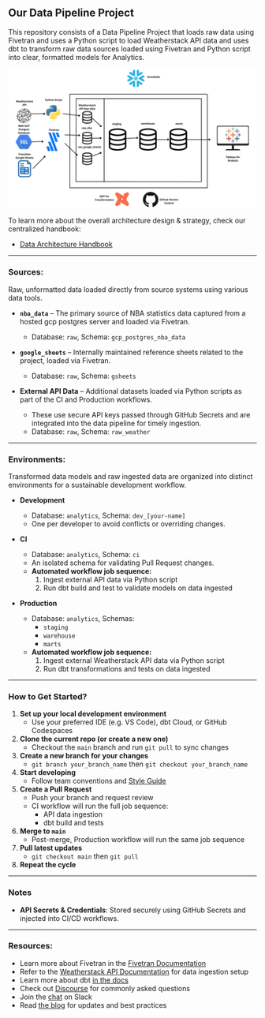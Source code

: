 ## Our Data Pipeline Project

This repository consists of a Data Pipeline Project that loads raw data using Fivetran and uses a Python script to load Weatherstack API data and uses dbt to transform raw data sources loaded using Fivetran and Python script into clear, formatted models for Analytics.

![Data Pipeline](images/Data_pipeline_cloud.jpg)

To learn more about the overall architecture design & strategy, check our centralized handbook:
- [Data Architecture Handbook](https://docs.google.com/document/d/1GY9_11JGQi0TgqWVrzwd9BEdQ5UqKxSXLV8cctR9CqY/edit?usp=sharing)

---

### Sources:
Raw, unformatted data loaded directly from source systems using various data tools.

- **`nba_data`** – The primary source of NBA statistics data captured from a hosted gcp postgres server and loaded via Fivetran.
  - Database: `raw`, Schema: `gcp_postgres_nba_data`

- **`google_sheets`** – Internally maintained reference sheets related to the project, loaded via Fivetran.
  - Database: `raw`, Schema: `gsheets`

- **External API Data** – Additional datasets loaded via Python scripts as part of the CI and Production workflows.
  - These use secure API keys passed through GitHub Secrets and are integrated into the data pipeline for timely ingestion.
  - Database: `raw`, Schema: `raw_weather`

---

### Environments:
Transformed data models and raw ingested data are organized into distinct environments for a sustainable development workflow.

- **Development**
   - Database: `analytics`, Schema: `dev_[your-name]`
   - One per developer to avoid conflicts or overriding changes.

- **CI**
   - Database: `analytics`, Schema: `ci`
   - An isolated schema for validating Pull Request changes.
   - **Automated workflow job sequence:**
     1. Ingest external API data via Python script
     2. Run dbt build and test to validate models on data ingested

- **Production**
   - Database: `analytics`, Schemas: 
     - `staging`
     - `warehouse`
     - `marts`
   - **Automated workflow job sequence:**
     1. Ingest external Weatherstack API data via Python script
     2. Run dbt transformations and tests on data ingested

---

### How to Get Started?
1. **Set up your local development environment**
   - Use your preferred IDE (e.g. VS Code), dbt Cloud, or GitHub Codespaces
2. **Clone the current repo (or create a new one)**
   - Checkout the `main` branch and run `git pull` to sync changes
3. **Create a new branch for your changes**
   - `git branch your_branch_name` then `git checkout your_branch_name`
4. **Start developing**
   - Follow team conventions and [Style Guide](_project_docs/style_guide.md)
5. **Create a Pull Request**
   - Push your branch and request review
   - CI workflow will run the full job sequence:
     - API data ingestion
     - dbt build and tests
6. **Merge to `main`**
   - Post-merge, Production workflow will run the same job sequence
7. **Pull latest updates**
   - `git checkout main` then `git pull`
8. **Repeat the cycle**

---

### Notes
- **API Secrets & Credentials**: Stored securely using GitHub Secrets and injected into CI/CD workflows.

---

### Resources:
- Learn more about Fivetran in the [Fivetran Documentation](https://fivetran.com/docs)
- Refer to the [Weatherstack API Documentation](https://weatherstack.com/documentation) for data ingestion setup
- Learn more about dbt [in the docs](https://docs.getdbt.com/docs/introduction)
- Check out [Discourse](https://discourse.getdbt.com/) for commonly asked questions
- Join the [chat](https://community.getdbt.com/) on Slack
- Read [the blog](https://blog.getdbt.com/) for updates and best practices
